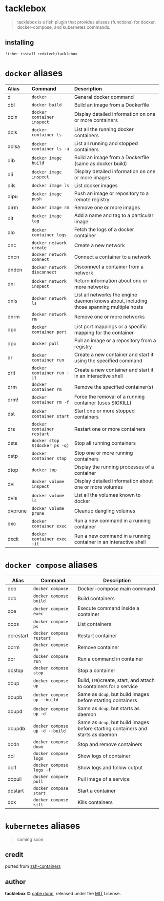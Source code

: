 # tacklebox

> tacklebox is a fish plugin that provides aliases (functions) for docker, docker-compose, and kubernetes commands.

## installing

```fish
fisher install redxtech/tacklebox
```

# `docker` aliases

| Alias   | Command                       | Description                                                                              |
| :------ | :---------------------------- | :--------------------------------------------------------------------------------------- |
| d       | `docker`                      | General docker command                                                                   |
| dbl     | `docker build`                | Build an image from a Dockerfile                                                         |
| dcin    | `docker container inspect`    | Display detailed information on one or more containers                                   |
| dcls    | `docker container ls`         | List all the running docker containers                                                   |
| dclsa   | `docker container ls -a`      | List all running and stopped containers                                                  |
| dib     | `docker image build`          | Build an image from a Dockerfile (same as docker build)                                  |
| dii     | `docker image inspect`        | Display detailed information on one or more images                                       |
| dils    | `docker image ls`             | List docker images                                                                       |
| dipu    | `docker image push`           | Push an image or repository to a remote registry                                         |
| dirm    | `docker image rm`             | Remove one or more images                                                                |
| dit     | `docker image tag`            | Add a name and tag to a particular image                                                 |
| dlo     | `docker container logs`       | Fetch the logs of a docker container                                                     |
| dnc     | `docker network create`       | Create a new network                                                                     |
| dncn    | `docker network connect`      | Connect a container to a network                                                         |
| dndcn   | `docker network disconnect`   | Disconnect a container from a network                                                    |
| dni     | `docker network inspect`      | Return information about one or more networks                                            |
| dnls    | `docker network ls`           | List all networks the engine daemon knows about, including those spanning multiple hosts |
| dnrm    | `docker network rm`           | Remove one or more networks                                                              |
| dpo     | `docker container port`       | List port mappings or a specific mapping for the container                               |
| dpu     | `docker pull`                 | Pull an image or a repository from a registry                                            |
| dr      | `docker container run`        | Create a new container and start it using the specified command                          |
| drit    | `docker container run -it`    | Create a new container and start it in an interactive shell                              |
| drm     | `docker container rm`         | Remove the specified container(s)                                                        |
| drm!    | `docker container rm -f`      | Force the removal of a running container (uses SIGKILL)                                  |
| dst     | `docker container start`      | Start one or more stopped containers                                                     |
| drs     | `docker container restart`    | Restart one or more containers                                                           |
| dsta    | `docker stop $(docker ps -q)` | Stop all running containers                                                              |
| dstp    | `docker container stop`       | Stop one or more running containers                                                      |
| dtop    | `docker top`                  | Display the running processes of a container                                             |
| dvi     | `docker volume inspect`       | Display detailed information about one or more volumes                                   |
| dvls    | `docker volume ls`            | List all the volumes known to docker                                                     |
| dvprune | `docker volume prune`         | Cleanup dangling volumes                                                                 |
| dxc     | `docker container exec`       | Run a new command in a running container                                                 |
| dxcit   | `docker container exec -it`   | Run a new command in a running container in an interactive shell                         |

# `docker compose` aliases

| Alias     | Command                        | Description                                                                      |
| --------- | ------------------------------ | -------------------------------------------------------------------------------- |
| dco       | `docker compose`               | Docker-compose main command                                                      |
| dcb       | `docker compose build`         | Build containers                                                                 |
| dce       | `docker compose exec`          | Execute command inside a container                                               |
| dcps      | `docker compose ps`            | List containers                                                                  |
| dcrestart | `docker compose restart`       | Restart container                                                                |
| dcrm      | `docker compose rm`            | Remove container                                                                 |
| dcr       | `docker compose run`           | Run a command in container                                                       |
| dcstop    | `docker compose stop`          | Stop a container                                                                 |
| dcup      | `docker compose up`            | Build, (re)create, start, and attach to containers for a service                 |
| dcupb     | `docker compose up --build`    | Same as `dcup`, but build images before starting containers                      |
| dcupd     | `docker compose up -d`         | Same as `dcup`, but starts as daemon                                             |
| dcupdb    | `docker compose up -d --build` | Same as `dcup`, but build images before starting containers and starts as daemon |
| dcdn      | `docker compose down`          | Stop and remove containers                                                       |
| dcl       | `docker compose logs`          | Show logs of container                                                           |
| dclf      | `docker compose logs -f`       | Show logs and follow output                                                      |
| dcpull    | `docker compose pull`          | Pull image of a service                                                          |
| dcstart   | `docker compose start`         | Start a container                                                                |
| dck       | `docker compose kill`          | Kills containers                                                                 |

# `kubernetes` aliases

> coming soon

## credit

ported from [zsh-containers](https://github.com/redxtech/zsh-containers)

## author

**tacklebox** © [gabe dunn](https://github.com/redxtech), released under the [MIT](./LICENSE) License.

